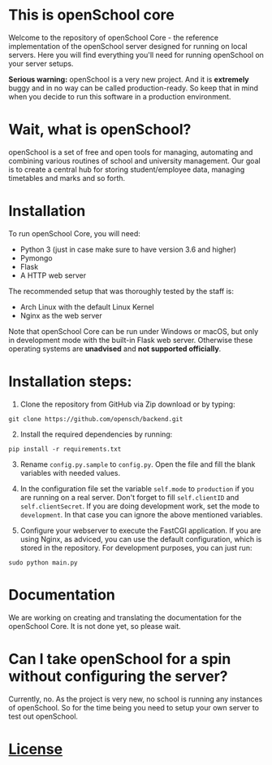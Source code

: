 # This is openSchool core

Welcome to the repository of openSchool Core - the reference implementation of the openSchool server designed for running on local servers. Here you will find everything you'll need for running openSchool on your server setups. 

**Serious warning:** openSchool is a very new project. And it is **extremely** buggy and in no way can be called production-ready. So keep that in mind when you decide to run this software in a production environment.

# Wait, what is openSchool?
openSchool is a set of free and open tools for managing, automating and combining various routines of school and university management. Our goal is to create a central hub for storing student/employee data, managing timetables and marks and so forth.

# Installation
To run openSchool Core, you will need:
* Python 3 (just in case make sure to have version 3.6 and higher)
* Pymongo
* Flask
* A HTTP web server

The recommended setup that was thoroughly tested by the staff is:
* Arch Linux with the default Linux Kernel
* Nginx as the web server

Note that openSchool Core can be run under Windows or macOS, but only in development mode with the built-in Flask web server. Otherwise these operating systems are **unadvised** and **not supported officially**.

# Installation steps:
1) Clone the repository from GitHub via Zip download or by typing:
```
git clone https://github.com/opensch/backend.git
```

2) Install the required dependencies by running:
```
pip install -r requirements.txt
```

3) Rename ```config.py.sample``` to ```config.py```. Open the file and fill the blank variables with needed values.

4) In the configuration file set the variable ```self.mode``` to ```production``` if you are running on a real server. Don't forget to fill ```self.clientID``` and ```self.clientSecret```. If you are doing development work, set the mode to ```development```. In that case you can ignore the above mentioned variables.

5) Configure your webserver to execute the FastCGI application. If you are using Nginx, as adviced, you can use the default configuration, which is stored in the repository. For development purposes, you can just run:
```
sudo python main.py
```

# Documentation
We are working on creating and translating the documentation for the openSchool Core. It is not done yet, so please wait.

# Can I take openSchool for a spin without configuring the server?
Currently, no. As the project is very new, no school is running any instances of openSchool. So for the time being you need to setup your own server to test out openSchool.

# [License](https://github.com/opensch/backend/blob/main/LICENSE)





